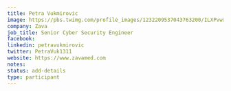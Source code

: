 ```yaml
---
title: Petra Vukmirovic
image: https://pbs.twimg.com/profile_images/1232209537043763200/ILXPvwxO_400x400.jpg
company: Zava
job_title: Senior Cyber Security Engineer 
facebook:
linkedin: petravukmirovic
twitter: PetraVuk1311
website: https://www.zavamed.com
notes:
status: add-details
type: participant
---
```


<!-- put more details about participant here -->
